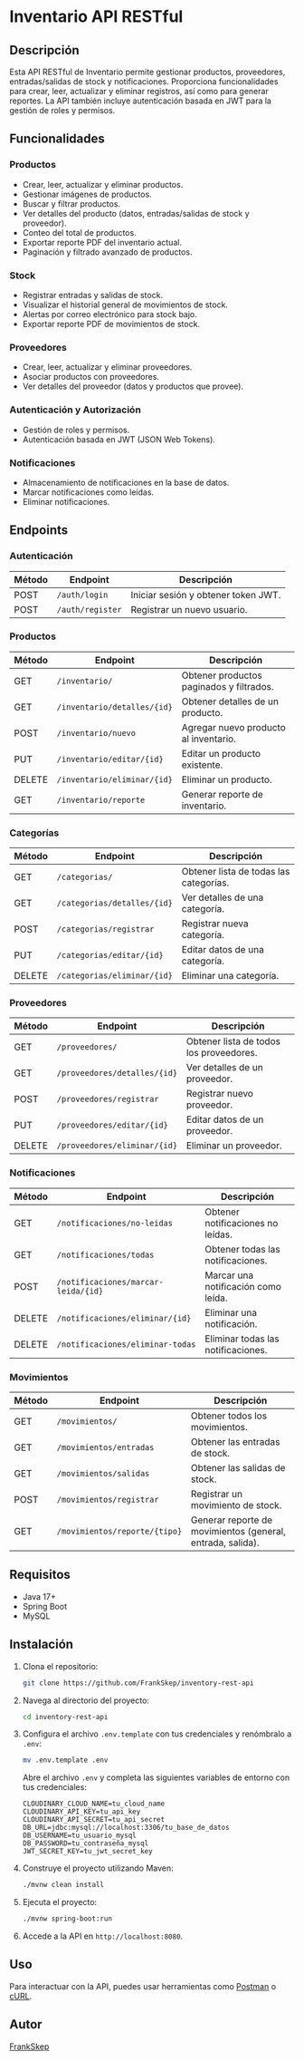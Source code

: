 # Inventario API RESTful

## Descripción

Esta API RESTful de Inventario permite gestionar productos, proveedores, entradas/salidas de stock y notificaciones. Proporciona funcionalidades para crear, leer, actualizar y eliminar registros, así como para generar reportes. La API también incluye autenticación basada en JWT para la gestión de roles y permisos.

## Funcionalidades

### Productos

- Crear, leer, actualizar y eliminar productos.
- Gestionar imágenes de productos.
- Buscar y filtrar productos.
- Ver detalles del producto (datos, entradas/salidas de stock y proveedor).
- Conteo del total de productos.
- Exportar reporte PDF del inventario actual.
- Paginación y filtrado avanzado de productos.

### Stock

- Registrar entradas y salidas de stock.
- Visualizar el historial general de movimientos de stock.
- Alertas por correo electrónico para stock bajo.
- Exportar reporte PDF de movimientos de stock.

### Proveedores

- Crear, leer, actualizar y eliminar proveedores.
- Asociar productos con proveedores.
- Ver detalles del proveedor (datos y productos que provee).

### Autenticación y Autorización

- Gestión de roles y permisos.
- Autenticación basada en JWT (JSON Web Tokens).

### Notificaciones

- Almacenamiento de notificaciones en la base de datos.
- Marcar notificaciones como leídas.
- Eliminar notificaciones.

## Endpoints

### Autenticación

| Método | Endpoint         | Descripción                         |
| ------ | ---------------- | ----------------------------------- |
| POST   | `/auth/login`    | Iniciar sesión y obtener token JWT. |
| POST   | `/auth/register` | Registrar un nuevo usuario.         |

### Productos

| Método | Endpoint                    | Descripción                              |
| ------ | --------------------------- | ---------------------------------------- |
| GET    | `/inventario/`              | Obtener productos paginados y filtrados. |
| GET    | `/inventario/detalles/{id}` | Obtener detalles de un producto.         |
| POST   | `/inventario/nuevo`         | Agregar nuevo producto al inventario.    |
| PUT    | `/inventario/editar/{id}`   | Editar un producto existente.            |
| DELETE | `/inventario/eliminar/{id}` | Eliminar un producto.                    |
| GET    | `/inventario/reporte`       | Generar reporte de inventario.           |

### Categorías

| Método | Endpoint                    | Descripción                            |
| ------ | --------------------------- | -------------------------------------- |
| GET    | `/categorias/`              | Obtener lista de todas las categorías. |
| GET    | `/categorias/detalles/{id}` | Ver detalles de una categoría.         |
| POST   | `/categorias/registrar`     | Registrar nueva categoría.             |
| PUT    | `/categorias/editar/{id}`   | Editar datos de una categoría.         |
| DELETE | `/categorias/eliminar/{id}` | Eliminar una categoría.                |

### Proveedores

| Método | Endpoint                     | Descripción                             |
| ------ | ---------------------------- | --------------------------------------- |
| GET    | `/proveedores/`              | Obtener lista de todos los proveedores. |
| GET    | `/proveedores/detalles/{id}` | Ver detalles de un proveedor.           |
| POST   | `/proveedores/registrar`     | Registrar nuevo proveedor.              |
| PUT    | `/proveedores/editar/{id}`   | Editar datos de un proveedor.           |
| DELETE | `/proveedores/eliminar/{id}` | Eliminar un proveedor.                  |

### Notificaciones

| Método | Endpoint                            | Descripción                         |
| ------ | ----------------------------------- | ----------------------------------- |
| GET    | `/notificaciones/no-leidas`         | Obtener notificaciones no leídas.   |
| GET    | `/notificaciones/todas`             | Obtener todas las notificaciones.   |
| POST   | `/notificaciones/marcar-leida/{id}` | Marcar una notificación como leída. |
| DELETE | `/notificaciones/eliminar/{id}`     | Eliminar una notificación.          |
| DELETE | `/notificaciones/eliminar-todas`    | Eliminar todas las notificaciones.  |

### Movimientos

| Método | Endpoint                      | Descripción                                                |
| ------ | ----------------------------- | ---------------------------------------------------------- |
| GET    | `/movimientos/`               | Obtener todos los movimientos.                             |
| GET    | `/movimientos/entradas`       | Obtener las entradas de stock.                             |
| GET    | `/movimientos/salidas`        | Obtener las salidas de stock.                              |
| POST   | `/movimientos/registrar`      | Registrar un movimiento de stock.                          |
| GET    | `/movimientos/reporte/{tipo}` | Generar reporte de movimientos (general, entrada, salida). |

## Requisitos

- Java 17+
- Spring Boot
- MySQL

## Instalación

1. Clona el repositorio:

   ```sh
   git clone https://github.com/FrankSkep/inventory-rest-api
   ```

2. Navega al directorio del proyecto:

   ```sh
   cd inventory-rest-api
   ```

3. Configura el archivo `.env.template` con tus credenciales y renómbralo a `.env`:

   ```sh
   mv .env.template .env
   ```

   Abre el archivo `.env` y completa las siguientes variables de entorno con tus credenciales:

   ```properties
   CLOUDINARY_CLOUD_NAME=tu_cloud_name
   CLOUDINARY_API_KEY=tu_api_key
   CLOUDINARY_API_SECRET=tu_api_secret
   DB_URL=jdbc:mysql://localhost:3306/tu_base_de_datos
   DB_USERNAME=tu_usuario_mysql
   DB_PASSWORD=tu_contraseña_mysql
   JWT_SECRET_KEY=tu_jwt_secret_key
   ```

4. Construye el proyecto utilizando Maven:

   ```sh
   ./mvnw clean install
   ```

5. Ejecuta el proyecto:

   ```sh
   ./mvnw spring-boot:run
   ```

6. Accede a la API en `http://localhost:8080`.

## Uso

Para interactuar con la API, puedes usar herramientas como [Postman](https://www.postman.com/) o [cURL](https://curl.se/).

## Autor

[FrankSkep](https://github.com/FrankSkep)
